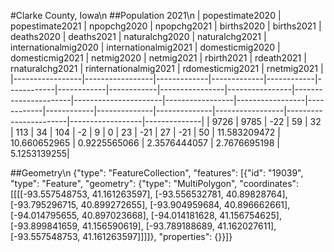 #Clarke County, Iowa\n
##Population 2021\n
| popestimate2020 | popestimate2021 | npopchg2020 | npopchg2021 | births2020 | births2021 | deaths2020 | deaths2021 | naturalchg2020 | naturalchg2021 | internationalmig2020 | internationalmig2021 | domesticmig2020 | domesticmig2021 | netmig2020 | netmig2021 |  rbirth2021  |  rdeath2021  | rnaturalchg2021 | rinternationalmig2021 | rdomesticmig2021 | rnetmig2021  |
|-----------------|-----------------|-------------|-------------|------------|------------|------------|------------|----------------|----------------|----------------------|----------------------|-----------------|-----------------|------------|------------|--------------|--------------|-----------------|-----------------------|------------------|--------------|
| 9726            | 9785            | -22         | 59          | 32         | 113        | 34         | 104        | -2             | 9              | 0                    | 23                   | -21             | 27              | -21        | 50         | 11.583209472 | 10.660652965 | 0.9225565066    | 2.3576444057          | 2.7676695198     | 5.1253139255|

##Geometry\n
{"type": "FeatureCollection", "features": [{"id": "19039", "type": "Feature", "geometry": {"type": "MultiPolygon", "coordinates": [[[[-93.557548753, 41.161263597], [-93.556532781, 40.89828764], [-93.795296715, 40.899272655], [-93.904959684, 40.896662661], [-94.014795655, 40.897023668], [-94.014181628, 41.156754625], [-93.899841659, 41.156590619], [-93.789188689, 41.162027611], [-93.557548753, 41.161263597]]]]}, "properties": {}}]}
